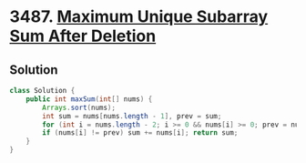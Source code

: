 # 3487. [Maximum Unique Subarray Sum After Deletion](https://leetcode.com/problems/maximum-unique-subarray-sum-after-deletion/description/?envType=daily-question&envId=2025-07-25)

## Solution

```java
class Solution {
    public int maxSum(int[] nums) {
        Arrays.sort(nums);
        int sum = nums[nums.length - 1], prev = sum;
        for (int i = nums.length - 2; i >= 0 && nums[i] >= 0; prev = nums[i], i--)
        if (nums[i] != prev) sum += nums[i]; return sum;
    }
}
```
